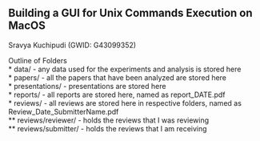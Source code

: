 <h2>Building a GUI for Unix Commands Execution on MacOS</h2> 

Sravya Kuchipudi (GWID: G43099352)

<p>Outline of Folders <br>
* data/ - any data used for the experiments and analysis is stored here <br>
* papers/ - all the papers that have been analyzed are stored here <br>
* presentations/ - presentations are stored here <br>
* reports/ - all reports are stored here, named as report_DATE.pdf <br>
* reviews/ - all reviews are stored here in respective folders, named as Review_Date_SubmitterName.pdf <br>
** reviews/reviewer/ - holds the reviews that I was reviewing <br>
** reviews/submitter/ - holds the reviews that I am receiving </p>
